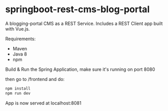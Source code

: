 # springboot-rest-cms-blog-portal

A blogging-portal CMS as a REST Service. 
Includes a REST Client app built with Vue.js.

Requirements: 
- Maven
- Java 8
- npm

Build & Run the Spring Application, make sure it's running on port 8080

then go to /frontend and do:

```bash
npm install
npm run dev
```

App is now served at localhost:8081
